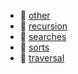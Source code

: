 * 📂 [other](other)
* 📂 [recursion](recursion)
* 📂 [searches](searches)
* 📂 [sorts](sorts)
* 📂 [traversal](traversal)
